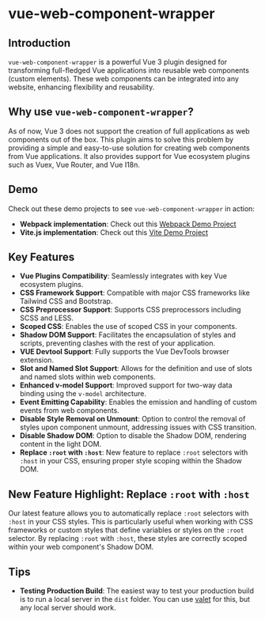 # vue-web-component-wrapper

## Introduction
`vue-web-component-wrapper` is a powerful Vue 3 plugin designed for transforming full-fledged Vue applications into reusable web components (custom elements). These web components can be integrated into any website, enhancing flexibility and reusability.

## Why use `vue-web-component-wrapper`?
As of now, Vue 3 does not support the creation of full applications as web components out of the box. This plugin aims to solve this problem by providing a simple and easy-to-use solution for creating web components from Vue applications. It also provides support for Vue ecosystem plugins such as Vuex, Vue Router, and Vue I18n.

## Demo
Check out these demo projects to see `vue-web-component-wrapper` in action:
- **Webpack implementation**: Check out this [Webpack Demo Project](https://stackblitz.com/edit/vue-web-component-wrapper?file=README.md&startScript=webpack-demo)
- **Vite.js implementation**: Check out this [Vite Demo Project](https://stackblitz.com/edit/vue-web-component-wrapper?file=README.md&startScript=vite-demo)

## Key Features
- **Vue Plugins Compatibility**: Seamlessly integrates with key Vue ecosystem plugins.
- **CSS Framework Support**: Compatible with major CSS frameworks like Tailwind CSS and Bootstrap.
- **CSS Preprocessor Support**: Supports CSS preprocessors including SCSS and LESS.
- **Scoped CSS**: Enables the use of scoped CSS in your components.
- **Shadow DOM Support**: Facilitates the encapsulation of styles and scripts, preventing clashes with the rest of your application.
- **VUE Devtool Support**: Fully supports the Vue DevTools browser extension.
- **Slot and Named Slot Support**: Allows for the definition and use of slots and named slots within web components.
- **Enhanced v-model Support**: Improved support for two-way data binding using the `v-model` architecture.
- **Event Emitting Capability**: Enables the emission and handling of custom events from web components.
- **Disable Style Removal on Unmount**: Option to control the removal of styles upon component unmount, addressing issues with CSS transition.
- **Disable Shadow DOM**: Option to disable the Shadow DOM, rendering content in the light DOM.
- **Replace `:root` with `:host`**: New feature to replace `:root` selectors with `:host` in your CSS, ensuring proper style scoping within the Shadow DOM.

## New Feature Highlight: Replace `:root` with `:host`
Our latest feature allows you to automatically replace `:root` selectors with `:host` in your CSS styles. This is particularly useful when working with CSS frameworks or custom styles that define variables or styles on the `:root` selector. By replacing `:root` with `:host`, these styles are correctly scoped within your web component's Shadow DOM.


## Tips
- **Testing Production Build**: The easiest way to test your production build is to run a local server in the `dist` folder. You can use [valet](https://laravel.com/docs/10.x/valet) for this, but any local server should work.
